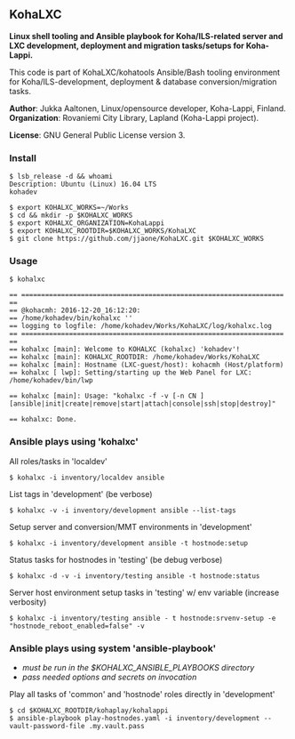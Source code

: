 ## KohaLXC
 
**Linux shell tooling and Ansible playbook for Koha/ILS-related server and** <br/> 
**LXC development, deployment and migration tasks/setups for Koha-Lappi.** <br/>  

This code is part of KohaLXC/kohatools Ansible/Bash tooling environment  
for Koha/ILS-development, deployment & database conversion/migration tasks.  

**Author**: Jukka Aaltonen, Linux/opensource developer, Koha-Lappi, Finland.  
**Organization**: Rovaniemi City Library, Lapland (Koha-Lappi project).
 
**License**: GNU General Public License version 3.

### Install
```
$ lsb_release -d && whoami
Description: Ubuntu (Linux) 16.04 LTS
kohadev

$ export KOHALXC_WORKS=~/Works
$ cd && mkdir -p $KOHALXC_WORKS
$ export KOHALXC_ORGANIZATION=KohaLappi
$ export KOHALXC_ROOTDIR=$KOHALXC_WORKS/KohaLXC
$ git clone https://github.com/jjaone/KohaLXC.git $KOHALXC_WORKS
```

### Usage
```
$ kohalxc

== ================================================================== ==
== @kohacmh: 2016-12-20_16:12:20:
== /home/kohadev/bin/kohalxc ''
== logging to logfile: /home/kohadev/Works/KohaLXC/log/kohalxc.log
== ================================================================== ==
== kohalxc [main]: Welcome to KOHALXC (kohalxc) 'kohadev'!
== kohalxc [main]: KOHALXC_ROOTDIR: /home/kohadev/Works/KohaLXC
== kohalxc [main]: Hostname (LXC-guest/host): kohacmh (Host/platform)
== kohalxc [ lwp]: Setting/starting up the Web Panel for LXC: /home/kohadev/bin/lwp

== kohalxc [main]: Usage: "kohalxc -f -v [-n CN ] [ansible|init|create|remove|start|attach|console|ssh|stop|destroy]"

== kohalxc: Done.
```

### Ansible plays using 'kohalxc'
All roles/tasks in 'localdev'
```
$ kohalxc -i inventory/localdev ansible
```
List tags in 'development' (be verbose)
```
$ kohalxc -v -i inventory/development ansible --list-tags
```
Setup server and conversion/MMT environments in 'development'
```
$ kohalxc -i inventory/development ansible -t hostnode:setup
```
Status tasks for hostnodes in 'testing' (be debug verbose)
```
$ kohalxc -d -v -i inventory/testing ansible -t hostnode:status
```
Server host environment setup tasks in 'testing' w/ env variable (increase verbosity)
```
$ kohalxc -i inventory/testing ansible - t hostnode:srvenv-setup -e "hostnode_reboot_enabled=false" -v
```

### Ansible plays using system 'ansible-playbook'
* _must be run in the $KOHALXC_ANSIBLE_PLAYBOOKS directory_
* _pass needed options and secrets on invocation_

Play all tasks of 'common' and 'hostnode' roles directly in 'development' 
```
$ cd $KOHALXC_ROOTDIR/kohaplay/kohalappi
$ ansible-playbook play-hostnodes.yaml -i inventory/development --vault-password-file .my.vault.pass
```
